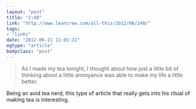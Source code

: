 ```yaml
---
layout: "post"
title: "2:40"
link: "http://www.leancrew.com/all-this/2012/06/240/"
tags: 
- "links"
date: "2012-06-21 11:01:11"
ogtype: "article"
bodyclass: "post"
---
```


> As I made my tea tonight, I thought about how just a little bit of thinking about a little annoyance was able to make my life a little better.

Being an avid tea nerd, this type of article that really gets into his ritual of making tea is interesting.